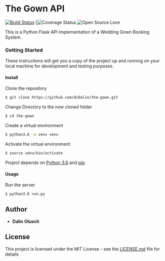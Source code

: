 # The Gown API

[![Build Status](https://travis-ci.org/dcDalin/the-gown.svg?branch=master)](https://travis-ci.org/dcDalin/the-gown) [![![Coverage Status](https://coveralls.io/repos/github/dcDalin/the-gown/badge.svg?branch=master)](https://coveralls.io/github/dcDalin/the-gown?branch=master) ![Open Source Love](https://badges.frapsoft.com/os/mit/mit.svg?v=102)

This is a Python Flask API implementation of a Wedding Gown Booking System.

### Getting Started

These instructions will get you a copy of the project up and running on your local machine for development and testing purposes.

#### Install

Clone the repository

```sh
$ git clone https://github.com/dcDalin/the-gown.git
```

Change Directory to the now cloned folder

```sh
$ cd the-gown
```

Create a virtual environment

```sh
$ python3.6 -m venv venv
```

Activate the virtual environment

```sh
$ source venv/bin/activate
```

Project depends on [Python 3.6](https://www.python.org/downloads/) and [pip](https://pypi.python.org/pypi).

#### Usage

Run the server

```sh
$ python3.6 run.py
```

## Author

* **Dalin Oluoch**

## License

This project is licensed under the MIT License - see the [LICENSE.md](LICENSE.md) file for details
